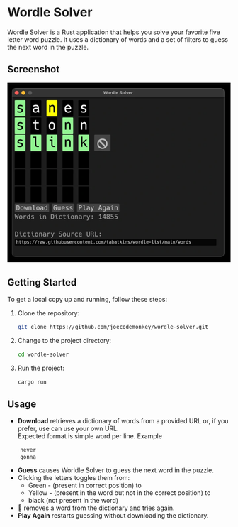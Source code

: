 # Wordle Solver

Wordle Solver is a Rust application that helps you solve your favorite five letter word puzzle. It uses a dictionary of words and a set of filters to guess the next word in the puzzle.

## Screenshot

![Wordle Solver Screenshot](./media/wordle-solve-screen-shot.webp)

## Getting Started

To get a local copy up and running, follow these steps:

1. Clone the repository:

    ```bash
    git clone https://github.com/joecodemonkey/wordle-solver.git
    ```
2. Change to the project directory:

    ```bash
    cd wordle-solver
    ```
3. Run the project:

    ```bash
    cargo run
    ```

## Usage

- **Download** retrieves a dictionary of words from a provided URL or, if you prefer, use can use your own URL.  
   Expected format is simple word per line. Example

```plaintext
    never
    gonna
```

- **Guess** causes Worldle Solver to guess the next word in the puzzle.
- Clicking the letters toggles them from:
  - Green - (present in correct position) to
  - Yellow - (present in the word but not in the correct position) to
  - black (not present in the word)
- 🚫 removes a word from the dictionary and tries again.
- **Play Again** restarts guessing without downloading the dictionary.
